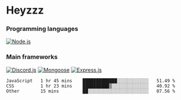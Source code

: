 # Heyzzz  

### Programming languages  

[![Node.js](https://img.shields.io/badge/-Node.js-262626?style=for-the-badge)](https://nodejs.org/ru)

### Main frameworks

[![Discord.js](https://img.shields.io/badge/-Discord.js-262626?style=for-the-badge)](https://www.npmjs.com/package/discord.js) [![Mongoose](https://img.shields.io/badge/-Mongoose-262626?style=for-the-badge)](https://www.npmjs.com/package/mongoose) [![Express.js](https://img.shields.io/badge/-Express.js-262626?style=for-the-badge)](https://www.npmjs.com/package/express)
<!--START_SECTION:waka-->

```text
JavaScript   1 hr 45 mins    █████████████░░░░░░░░░░░░   51.49 %
CSS          1 hr 23 mins    ██████████▒░░░░░░░░░░░░░░   40.92 %
Other        15 mins         ██░░░░░░░░░░░░░░░░░░░░░░░   07.56 %
```

<!--END_SECTION:waka-->
